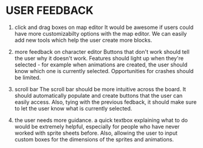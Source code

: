 USER FEEDBACK
===


1) click and drag boxes on map editor
	It would be awesome if users could have more customizabilty options with the map editor. We can easily add new tools which help the user create more blocks.

2) more feedback on character editor
	Buttons that don't work should tell the user why it doesn't work. Features should light up when they're selected - for example when animations are created, the user should know which one is currently selected. Opportunities for crashes should be limited.

3) scroll bar
	The scroll bar should be more intuitive across the board. It should automatically populate and create buttons that the user can easily access. Also, tying with the previous fedback, it should make sure to let the user know what is currently selected.

4) the user needs more guidance. a quick textbox explaining what to do would be extremely helpful, especially for people who have never worked with sprite sheets before. Also, allowing the user to input custom boxes for the dimensions of the sprites and animations.